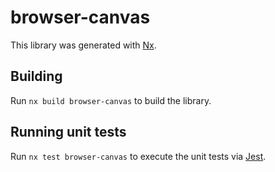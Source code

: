 # browser-canvas

This library was generated with [Nx](https://nx.dev).

## Building

Run `nx build browser-canvas` to build the library.

## Running unit tests

Run `nx test browser-canvas` to execute the unit tests via [Jest](https://jestjs.io).
